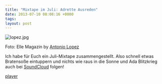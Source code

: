 ```yaml
---
title: "Mixtape im Juli: Adrette Ausreden"
date: 2013-07-10 08:08:16 +0000
tags: 
layout: post
---
```

<img src="/content/images/lopez.jpg" alt="lopez.jpg" />

Foto: Elle Magazin by <a href="http://inspirational-imagery.blogspot.it/2012/04/antonio-lopez-elle-magazine-1967.html">Antonio Lopez</a>

Ich habe für Euch ein Juli-Mixtape zusammengestellt. Also schnell etwas Bratensoße eintuppern und nichts wie raus in die Sonne und Ada Blitzkrieg auch bei <a href="https://soundcloud.com/bangpowwww">SoundCloud</a> folgen!

<script src="/javascripts/jquery.js"></script><script src="/javascripts/widget.js"></script>
<a class="widget" href="https://soundcloud.com/bangpowwww/sets/adrette-ausreden">player</a></p>
